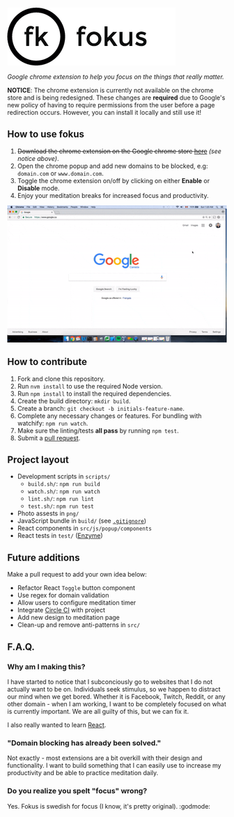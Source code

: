 ![alt-text](https://github.com/williamgrosset/fokus/blob/master/png/fokus_title.png 'fokus')  
  
*Google chrome extension to help you focus on the things that really matter.*

**NOTICE**: The chrome extension is currently not available on the chrome store and is being redesigned. These changes are **required** due to Google's new policy of having to require permissions from the user before a page redirection occurs. However, you can install it locally and still use it!

## How to use fokus
1. ~~Download the chrome extension on the Google chrome store [here]()~~ *(see notice above)*.
2. Open the chrome popup and add new domains to be blocked, e.g: `domain.com` or `www.domain.com`.
3. Toggle the chrome extension on/off by clicking on either **Enable** or **Disable** mode.
4. Enjoy your meditation breaks for increased focus and productivity.  

![](https://github.com/williamgrosset/fokus/blob/master/png/example.gif)

## How to contribute
1. Fork and clone this repository.
2. Run `nvm install` to use the required Node version.
3. Run `npm install` to install the required dependencies.
4. Create the build directory: `mkdir build`.
5. Create a branch: `git checkout -b initials-feature-name`.
6. Complete any necessary changes or features. For bundling with watchify: `npm run watch`.
7. Make sure the linting/tests **all pass** by running `npm test`.
8. Submit a [pull request](https://help.github.com/articles/creating-a-pull-request-from-a-fork/).

## Project layout
+ Development scripts in `scripts/`
  * `build.sh/`: `npm run build`
  * `watch.sh/`: `npm run watch`
  * `lint.sh/`: `npm run lint`
  * `test.sh/`: `npm run test`
+ Photo assests in `png/`
+ JavaScript bundle in `build/` (see [`.gitignore`](https://github.com/williamgrosset/fokus/blob/master/.gitignore#L5))
+ React components in ```src/js/popup/components```
+ React tests in ```test/``` ([Enzyme](https://github.com/airbnb/enzyme))

## Future additions
Make a pull request to add your own idea below:
+ Refactor React `Toggle` button component
+ Use regex for domain validation
+ Allow users to configure meditation timer
+ Integrate [Circle CI](https://circleci.com/) with project
+ Add new design to meditation page
+ Clean-up and remove anti-patterns in `src/`

## F.A.Q.
### Why am I making this?
I have started to notice that I subconciously go to websites that I do not actually want to be on. Individuals seek stimulus, so we happen to distract our mind when we get bored. Whether it is Facebook, Twitch, Reddit, or any other domain - when I am working, I want to be completely focused on what is currently important. We are all guilty of this, but we can fix it. 

I also really wanted to learn [React](https://facebook.github.io/react/).

### "Domain blocking has already been solved."
Not exactly - most extensions are a bit overkill with their design and functionality. I want to build something that I can easily use to increase my productivity and be able to practice meditation daily.

### Do you realize you spelt "focus" wrong?
Yes. Fokus is swedish for focus (I know, it's pretty original). :godmode:
